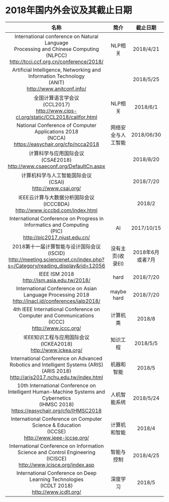 # 2018年国内外会议及其截止日期

  |名称|简介|截止日期|开会时间|
  |:-----:|:-----:|:-----:|:-----:|
  |International conference on Natural Language <br>Processing and Chinese Computing <br>(NLPCC)<br>http://tcci.ccf.org.cn/conference/2018/|NLP相关|2018/4/21|2018/8|
  |Artificial Intelligence, Networking and Information Technology<br>(ANIT)<br>http://www.anitconf.info/||2018/5/25|2018/11/10|
  |全国计算语言学会议<br>(CCL2017)<br>http://www.cips-cl.org/static/CCL2018/callfor.html|NLP相关| 2018/6/1|2018/10|
  |National Conference of Computer Applications 2018<br>(NCCA)<br>https://easychair.org/cfp/ncca2018| 网络安全与人工智能|2018/06/30|2018/9|
  |计算科学与应用国际会议<br>(CSAE2018)<br>http://www.csaeconf.org/DefaultCn.aspx| |2018/8/20|2018/10/22|
  |计算机科学与人工智能国际会议<br>(CSAI)<br>http://www.csai.org/| |2018/7/20|2018/12/8|
  |IEEE云计算与大数据分析国际会议<br>(ICCCBDA)<br>http://www.icccbd.com/index.html||2018/2|2018/4|
  |International Conference on Progress in Informatics and Computing<br>(PIC)<br>http://pic2017.njust.edu.cn/|AI|2017/10/15|2017/12|
  |2018第十一届计算智能与设计国际会议<br>(ISCID)<br>http://meeting.sciencenet.cn/index.php?s=/Category/reading_display&rid=12056|没有主页(收录EI)|2018年6月或者7月|2018/12|
  |IEEE ISM 2018<br>http://ism.asia.edu.tw/2018/| hard |2018/7/20|2018/12|
  |International Conference on Asian Language Processing 2018<br>http://inacl.id/conferences/ialp2018/| maybe hard | 2018/7/20|2018/11|
|4th IEEE International Conference on Computer and Communications<br>(ICCC)<br>http://www.iccc.org/|计算机类|2018/8|2018/12|
|IEEE知识工程与应用国际会议<br>(ICKEA2018)<br>http://www.ickea.org/|知识工程|2018/5/5|2018/6|
|International Conference on Advanced Robotics and Intelligent Systems (ARIS)<br>(ARIS 2018)<br>http://aris2017.nchu.edu.tw/index.html|机器和智能|2018/5|2018/8|
|10th International Conference on Intelligent Human-Machine Systems and Cybernetics<br>(IHMSC 2018)<br>https://easychair.org/cfp/IHMSC2018|人机智能系统|2018/5/24|2018/8|
|International Conference on Computer Science & Education<br>(ICCSE)<br>http://www.ieee-iccse.org/|计算机和智能|2018/4|2018/8|\
|International Conference on Information Science and Control Engineering<br>(ICISCE)<br>http://www.icisce.org/index.asp|智能与控制|2018/4/25|2018/7|
|International Conference on Deep Learning Technologies<br>(ICDLT 2018)<br>http://www.icdlt.org/|深度学习|2018/5|2018/6|

